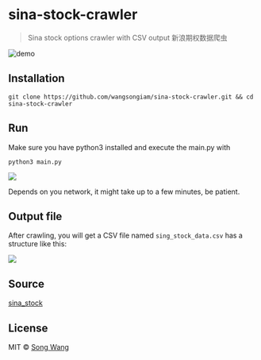 # sina-stock-crawler
> Sina stock options crawler with CSV output 新浪期权数据爬虫

![demo](https://user-images.githubusercontent.com/19645990/30264586-26db6dfa-96a7-11e7-9fa3-10202f26a90f.png)

## Installation
```
git clone https://github.com/wangsongiam/sina-stock-crawler.git && cd sina-stock-crawler 
```

## Run
Make sure you have python3 installed and execute the main.py with
```
python3 main.py
```
![](https://user-images.githubusercontent.com/19645990/30264451-b5f1b04a-96a6-11e7-9400-4f139714e016.png)

Depends on you network, it might take up to a few minutes, be patient.

## Output file
After crawling, you will get a CSV file named `sing_stock_data.csv` has a structure like this:

![](https://user-images.githubusercontent.com/19645990/30264542-fdd77944-96a6-11e7-84cb-dc863e8ab2b1.png)

## Source
[sina_stock](http://stock.finance.sina.com.cn/option/quotes.html)

## License
MIT © [Song Wang](https://songwang.io)
